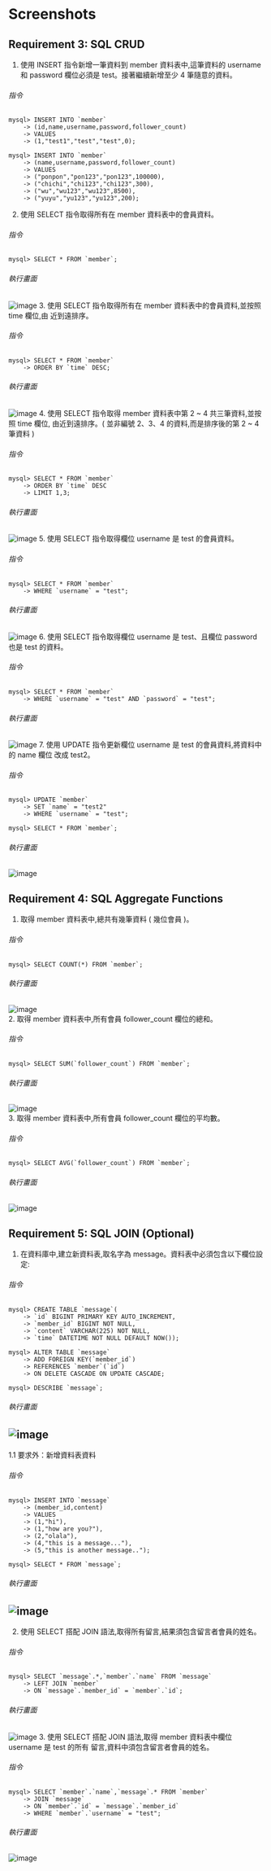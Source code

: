 # Screenshots
## Requirement 3: SQL CRUD
1. 使用 INSERT 指令新增一筆資料到 member 資料表中,這筆資料的 username 和
password 欄位必須是 test。接著繼續新增至少 4 筆隨意的資料。
###### 指令
```
mysql> INSERT INTO `member`
    -> (id,name,username,password,follower_count)
    -> VALUES
    -> (1,"test1","test","test",0);

mysql> INSERT INTO `member`
    -> (name,username,password,follower_count)
    -> VALUES
    -> ("ponpon","pon123","pon123",100000),
    -> ("chichi","chi123","chi123",300),
    -> ("wu","wu123","wu123",8500),
    -> ("yuyu","yu123","yu123",200);
```
2. 使用 SELECT 指令取得所有在 member 資料表中的會員資料。
###### 指令
```
mysql> SELECT * FROM `member`;
```
###### 執行畫面
![image](https://github.com/chiachil/wehelp-assignments/blob/master/week-5/screenshots/screenshots-1.png)
3. 使用 SELECT 指令取得所有在 member 資料表中的會員資料,並按照 time 欄位,由
近到遠排序。
###### 指令
```
mysql> SELECT * FROM `member`
    -> ORDER BY `time` DESC;
```
###### 執行畫面
![image](https://github.com/chiachil/wehelp-assignments/blob/master/week-5/screenshots/screenshots-2.png)
4. 使用 SELECT 指令取得 member 資料表中第 2 ~ 4 共三筆資料,並按照 time 欄位,
由近到遠排序。( 並非編號 2、3、4 的資料,而是排序後的第 2 ~ 4 筆資料 )
###### 指令
```
mysql> SELECT * FROM `member`
    -> ORDER BY `time` DESC
    -> LIMIT 1,3;
```
###### 執行畫面
![image](https://github.com/chiachil/wehelp-assignments/blob/master/week-5/screenshots/screenshots-3.png)
5. 使用 SELECT 指令取得欄位 username 是 test 的會員資料。
###### 指令
```
mysql> SELECT * FROM `member`
    -> WHERE `username` = "test";
```
###### 執行畫面
![image](https://github.com/chiachil/wehelp-assignments/blob/master/week-5/screenshots/screenshots-4.png)
6. 使用 SELECT 指令取得欄位 username 是 test、且欄位 password 也是 test 的資料。
###### 指令
```
mysql> SELECT * FROM `member`
    -> WHERE `username` = "test" AND `password` = "test";
```
###### 執行畫面
![image](https://github.com/chiachil/wehelp-assignments/blob/master/week-5/screenshots/screenshots-5.png)
7. 使用 UPDATE 指令更新欄位 username 是 test 的會員資料,將資料中的 name 欄位
改成 test2。
###### 指令
```
mysql> UPDATE `member`
    -> SET `name` = "test2"
    -> WHERE `username` = "test";

mysql> SELECT * FROM `member`;
```
###### 執行畫面
![image](https://github.com/chiachil/wehelp-assignments/blob/master/week-5/screenshots/screenshots-6.png)

## Requirement 4: SQL Aggregate Functions
1. 取得 member 資料表中,總共有幾筆資料 ( 幾位會員 )。
###### 指令
```
mysql> SELECT COUNT(*) FROM `member`;
```
###### 執行畫面
![image](https://github.com/chiachil/wehelp-assignments/blob/master/week-5/screenshots/screenshots-7.png)</br>
2. 取得 member 資料表中,所有會員 follower_count 欄位的總和。
###### 指令
```
mysql> SELECT SUM(`follower_count`) FROM `member`;
```
###### 執行畫面
![image](https://github.com/chiachil/wehelp-assignments/blob/master/week-5/screenshots/screenshots-8.png)</br>
3. 取得 member 資料表中,所有會員 follower_count 欄位的平均數。
###### 指令
```
mysql> SELECT AVG(`follower_count`) FROM `member`;
```
###### 執行畫面
![image](https://github.com/chiachil/wehelp-assignments/blob/master/week-5/screenshots/screenshots-9.png)

## Requirement 5: SQL JOIN (Optional)
1. 在資料庫中,建立新資料表,取名字為 message。資料表中必須包含以下欄位設定:
###### 指令
```
mysql> CREATE TABLE `message`(
    -> `id` BIGINT PRIMARY KEY AUTO_INCREMENT,
    -> `member_id` BIGINT NOT NULL,
    -> `content` VARCHAR(225) NOT NULL,
    -> `time` DATETIME NOT NULL DEFAULT NOW());

mysql> ALTER TABLE `message`
    -> ADD FOREIGN KEY(`member_id`)
    -> REFERENCES `member`(`id`)
    -> ON DELETE CASCADE ON UPDATE CASCADE;

mysql> DESCRIBE `message`;
```
###### 執行畫面
![image](https://github.com/chiachil/wehelp-assignments/blob/master/week-5/screenshots/screenshots-10.png)
---
1.1 要求外：新增資料表資料
###### 指令
```
mysql> INSERT INTO `message`
    -> (member_id,content)
    -> VALUES
    -> (1,"hi"),
    -> (1,"how are you?"),
    -> (2,"olala"),
    -> (4,"this is a message..."),
    -> (5,"this is another message..");

mysql> SELECT * FROM `message`;
```
###### 執行畫面
![image](https://github.com/chiachil/wehelp-assignments/blob/master/week-5/screenshots/screenshots-11.png)
---
2. 使用 SELECT 搭配 JOIN 語法,取得所有留言,結果須包含留言者會員的姓名。
###### 指令
```
mysql> SELECT `message`.*,`member`.`name` FROM `message`
    -> LEFT JOIN `member`
    -> ON `message`.`member_id` = `member`.`id`;
```
###### 執行畫面
![image](https://github.com/chiachil/wehelp-assignments/blob/master/week-5/screenshots/screenshots-12.png)
3. 使用 SELECT 搭配 JOIN 語法,取得 member 資料表中欄位 username 是 test 的所有
留言,資料中須包含留言者會員的姓名。
###### 指令
```
mysql> SELECT `member`.`name`,`message`.* FROM `member`
    -> JOIN `message`
    -> ON `member`.`id` = `message`.`member_id`
    -> WHERE `member`.`username` = "test";
```
###### 執行畫面
![image](https://github.com/chiachil/wehelp-assignments/blob/master/week-5/screenshots/screenshots-13.png)